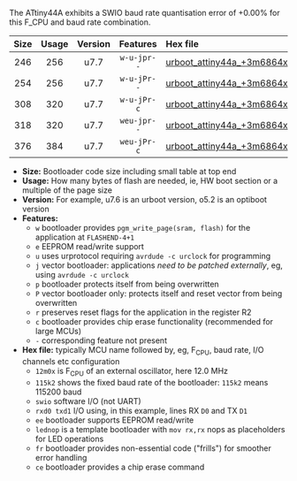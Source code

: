 The ATtiny44A exhibits a SWIO baud rate quantisation error of +0.00% for this F_CPU and baud rate combination.

|Size|Usage|Version|Features|Hex file|
|:-:|:-:|:-:|:-:|:--|
|246|256|u7.7|`w-u-jpr--`|[urboot_attiny44a_+3m6864x_++57k6_swio_rxb0_txb1_lednop.hex](https://raw.githubusercontent.com/stefanrueger/urboot.hex/main/mcus/attiny44a/external_oscillator/fcpu_+3m6864x/br_++57k6/urboot_attiny44a_+3m6864x_++57k6_swio_rxb0_txb1_lednop.hex)|
|254|256|u7.7|`w-u-jPr--`|[urboot_attiny44a_+3m6864x_++57k6_swio_rxb0_txb1.hex](https://raw.githubusercontent.com/stefanrueger/urboot.hex/main/mcus/attiny44a/external_oscillator/fcpu_+3m6864x/br_++57k6/urboot_attiny44a_+3m6864x_++57k6_swio_rxb0_txb1.hex)|
|308|320|u7.7|`w-u-jPr-c`|[urboot_attiny44a_+3m6864x_++57k6_swio_rxb0_txb1_lednop_fr_ce.hex](https://raw.githubusercontent.com/stefanrueger/urboot.hex/main/mcus/attiny44a/external_oscillator/fcpu_+3m6864x/br_++57k6/urboot_attiny44a_+3m6864x_++57k6_swio_rxb0_txb1_lednop_fr_ce.hex)|
|318|320|u7.7|`weu-jpr--`|[urboot_attiny44a_+3m6864x_++57k6_swio_rxb0_txb1_ee_lednop.hex](https://raw.githubusercontent.com/stefanrueger/urboot.hex/main/mcus/attiny44a/external_oscillator/fcpu_+3m6864x/br_++57k6/urboot_attiny44a_+3m6864x_++57k6_swio_rxb0_txb1_ee_lednop.hex)|
|376|384|u7.7|`weu-jPr-c`|[urboot_attiny44a_+3m6864x_++57k6_swio_rxb0_txb1_ee_lednop_fr_ce.hex](https://raw.githubusercontent.com/stefanrueger/urboot.hex/main/mcus/attiny44a/external_oscillator/fcpu_+3m6864x/br_++57k6/urboot_attiny44a_+3m6864x_++57k6_swio_rxb0_txb1_ee_lednop_fr_ce.hex)|

- **Size:** Bootloader code size including small table at top end
- **Usage:** How many bytes of flash are needed, ie, HW boot section or a multiple of the page size
- **Version:** For example, u7.6 is an urboot version, o5.2 is an optiboot version
- **Features:**
  + `w` bootloader provides `pgm_write_page(sram, flash)` for the application at `FLASHEND-4+1`
  + `e` EEPROM read/write support
  + `u` uses urprotocol requiring `avrdude -c urclock` for programming
  + `j` vector bootloader: applications *need to be patched externally*, eg, using `avrdude -c urclock`
  + `p` bootloader protects itself from being overwritten
  + `P` vector bootloader only: protects itself and reset vector from being overwritten
  + `r` preserves reset flags for the application in the register R2
  + `c` bootloader provides chip erase functionality (recommended for large MCUs)
  + `-` corresponding feature not present
- **Hex file:** typically MCU name followed by, eg, F<sub>CPU</sub>, baud rate, I/O channels etc configuration
  + `12m0x` is F<sub>CPU</sub> of an external oscillator, here 12.0 MHz
  + `115k2` shows the fixed baud rate of the bootloader: `115k2` means 115200 baud
  + `swio` software I/O (not UART)
  + `rxd0 txd1` I/O using, in this example, lines RX `D0` and TX `D1`
  + `ee` bootloader supports EEPROM read/write
  + `lednop` is a template bootloader with `mov rx,rx` nops as placeholders for LED operations
  + `fr` bootloader provides non-essential code ("frills") for smoother error handling
  + `ce` bootloader provides a chip erase command
